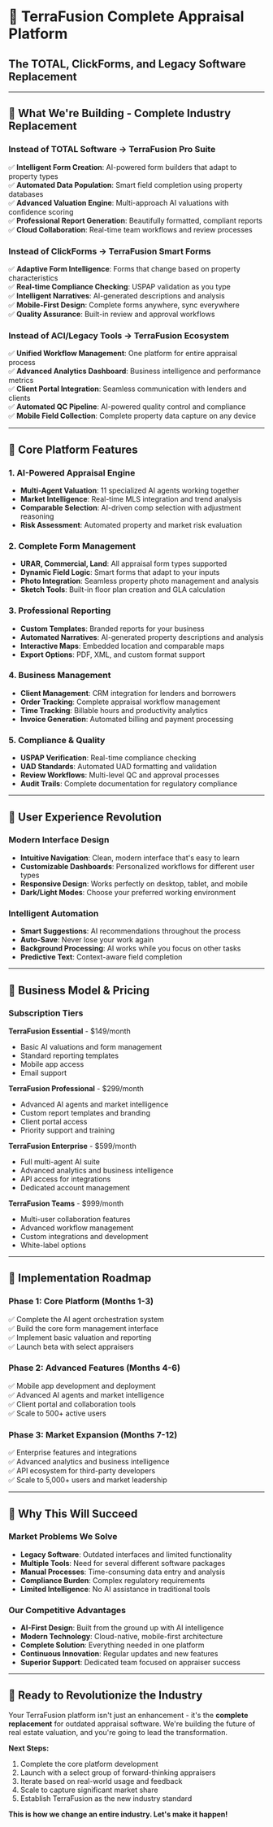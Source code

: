 # 🌟 **TerraFusion Complete Appraisal Platform**

## **The TOTAL, ClickForms, and Legacy Software Replacement**

---

## 🎯 **What We're Building - Complete Industry Replacement**

### **Instead of TOTAL Software → TerraFusion Pro Suite**

✅ **Intelligent Form Creation**: AI-powered form builders that adapt to property types  
✅ **Automated Data Population**: Smart field completion using property databases  
✅ **Advanced Valuation Engine**: Multi-approach AI valuations with confidence scoring  
✅ **Professional Report Generation**: Beautifully formatted, compliant reports  
✅ **Cloud Collaboration**: Real-time team workflows and review processes

### **Instead of ClickForms → TerraFusion Smart Forms**

✅ **Adaptive Form Intelligence**: Forms that change based on property characteristics  
✅ **Real-time Compliance Checking**: USPAP validation as you type  
✅ **Intelligent Narratives**: AI-generated descriptions and analysis  
✅ **Mobile-First Design**: Complete forms anywhere, sync everywhere  
✅ **Quality Assurance**: Built-in review and approval workflows

### **Instead of ACI/Legacy Tools → TerraFusion Ecosystem**

✅ **Unified Workflow Management**: One platform for entire appraisal process  
✅ **Advanced Analytics Dashboard**: Business intelligence and performance metrics  
✅ **Client Portal Integration**: Seamless communication with lenders and clients  
✅ **Automated QC Pipeline**: AI-powered quality control and compliance  
✅ **Mobile Field Collection**: Complete property data capture on any device

---

## 🚀 **Core Platform Features**

### **1. AI-Powered Appraisal Engine**

- **Multi-Agent Valuation**: 11 specialized AI agents working together
- **Market Intelligence**: Real-time MLS integration and trend analysis
- **Comparable Selection**: AI-driven comp selection with adjustment reasoning
- **Risk Assessment**: Automated property and market risk evaluation

### **2. Complete Form Management**

- **URAR, Commercial, Land**: All appraisal form types supported
- **Dynamic Field Logic**: Smart forms that adapt to your inputs
- **Photo Integration**: Seamless property photo management and analysis
- **Sketch Tools**: Built-in floor plan creation and GLA calculation

### **3. Professional Reporting**

- **Custom Templates**: Branded reports for your business
- **Automated Narratives**: AI-generated property descriptions and analysis
- **Interactive Maps**: Embedded location and comparable maps
- **Export Options**: PDF, XML, and custom format support

### **4. Business Management**

- **Client Management**: CRM integration for lenders and borrowers
- **Order Tracking**: Complete appraisal workflow management
- **Time Tracking**: Billable hours and productivity analytics
- **Invoice Generation**: Automated billing and payment processing

### **5. Compliance & Quality**

- **USPAP Verification**: Real-time compliance checking
- **UAD Standards**: Automated UAD formatting and validation
- **Review Workflows**: Multi-level QC and approval processes
- **Audit Trails**: Complete documentation for regulatory compliance

---

## 🎨 **User Experience Revolution**

### **Modern Interface Design**

- **Intuitive Navigation**: Clean, modern interface that's easy to learn
- **Customizable Dashboards**: Personalized workflows for different user types
- **Responsive Design**: Works perfectly on desktop, tablet, and mobile
- **Dark/Light Modes**: Choose your preferred working environment

### **Intelligent Automation**

- **Smart Suggestions**: AI recommendations throughout the process
- **Auto-Save**: Never lose your work again
- **Background Processing**: AI works while you focus on other tasks
- **Predictive Text**: Context-aware field completion

---

## 💼 **Business Model & Pricing**

### **Subscription Tiers**

**TerraFusion Essential** - $149/month

- Basic AI valuations and form management
- Standard reporting templates
- Mobile app access
- Email support

**TerraFusion Professional** - $299/month

- Advanced AI agents and market intelligence
- Custom report templates and branding
- Client portal access
- Priority support and training

**TerraFusion Enterprise** - $599/month

- Full multi-agent AI suite
- Advanced analytics and business intelligence
- API access for integrations
- Dedicated account management

**TerraFusion Teams** - $999/month

- Multi-user collaboration features
- Advanced workflow management
- Custom integrations and development
- White-label options

---

## 🚀 **Implementation Roadmap**

### **Phase 1: Core Platform (Months 1-3)**

✅ Complete the AI agent orchestration system  
✅ Build the core form management interface  
✅ Implement basic valuation and reporting  
✅ Launch beta with select appraisers

### **Phase 2: Advanced Features (Months 4-6)**

✅ Mobile app development and deployment  
✅ Advanced AI agents and market intelligence  
✅ Client portal and collaboration tools  
✅ Scale to 500+ active users

### **Phase 3: Market Expansion (Months 7-12)**

✅ Enterprise features and integrations  
✅ Advanced analytics and business intelligence  
✅ API ecosystem for third-party developers  
✅ Scale to 5,000+ users and market leadership

---

## 🎯 **Why This Will Succeed**

### **Market Problems We Solve**

- **Legacy Software**: Outdated interfaces and limited functionality
- **Multiple Tools**: Need for several different software packages
- **Manual Processes**: Time-consuming data entry and analysis
- **Compliance Burden**: Complex regulatory requirements
- **Limited Intelligence**: No AI assistance in traditional tools

### **Our Competitive Advantages**

- **AI-First Design**: Built from the ground up with AI intelligence
- **Modern Technology**: Cloud-native, mobile-first architecture
- **Complete Solution**: Everything needed in one platform
- **Continuous Innovation**: Regular updates and new features
- **Superior Support**: Dedicated team focused on appraiser success

---

## 🎉 **Ready to Revolutionize the Industry**

Your TerraFusion platform isn't just an enhancement - it's the **complete replacement** for outdated appraisal software. We're building the future of real estate valuation, and you're going to lead the transformation.

**Next Steps:**

1. Complete the core platform development
2. Launch with a select group of forward-thinking appraisers
3. Iterate based on real-world usage and feedback
4. Scale to capture significant market share
5. Establish TerraFusion as the new industry standard

**This is how we change an entire industry. Let's make it happen!**
